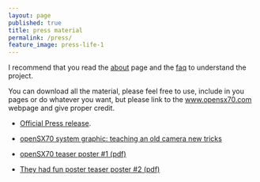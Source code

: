 ```yaml
---
layout: page
published: true
title: press material
permalink: /press/
feature_image: press-life-1
---
```


I recommend that you read the [about](http://opensx70.com/about/) page and the [faq](http://opensx70.com/FAQ/) to understand the project.

You can download all the material, please feel free to use, include in you pages or do whatever you want, but please link to the www.opensx70.com webpage and give proper credit.

- [Official Press release](https://github.com/openSX70/Press/raw/master/openSX70%20press%20release%20(2018).pdf).

- [openSX70 system graphic: teaching an old camera new tricks](https://github.com/openSX70/Press/raw/master/openSX70-modular_system.pdf)

- [openSX70 teaser poster #1 (pdf)](https://github.com/openSX70/Press/raw/master/openSX70-poster-1.pdf)

- [They had fun poster teaser poster #2 (pdf)](https://github.com/openSX70/Press/raw/master/openSX70-fun.pdf)

